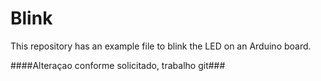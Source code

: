# Blink

This repository has an example file to blink the LED on an Arduino board.



####Alteraçao conforme  solicitado, trabalho  git###
